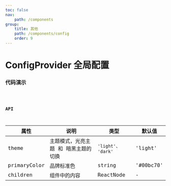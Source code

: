 ```yaml
---
toc: false
nav:
    path: /components
group:
    title: 其他
    path: /components/config
    order: 9
---
```


# ConfigProvider 全局配置

### 代码演示

<code src="./demo/index.tsx" />

### API

| 属性         | 说明                                 | 类型      | 默认值    |
| ------------ | ------------------------------------ | --------- | --------- |
| theme        | 主题模式，光亮主题 和 暗黑主题的切换 | `'light'、 'dark'`    | 'light' |
| primaryColor | 品牌标准色                           | string    | '#00bc70' |
| children     | 组件中的内容                         | ReactNode | -         |
